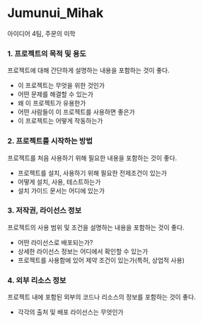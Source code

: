 # Jumunui_Mihak
아이디어 4팀, 주문의 미학

### 1. 프로젝트의 목적 및 용도

프로젝트에 대해 간단하게 설명하는 내용을 포함하는 것이 좋다.

- 이 프로젝트는 무엇을 위한 것인가
- 어떤 문제를 해결할 수 있는가
- 왜 이 프로젝트가 유용한가
- 어떤 사람들이 이 프로젝트를 사용하면 좋은가
- 이 프로젝트는 어떻게 작동하는가

### 2. 프로젝트를 시작하는 방법

프로젝트를 처음 사용하기 위해 필요한 내용을 포함하는 것이 좋다.

- 프로젝트를 설치, 사용하기 위해 필요한 전제조건이 있는가
- 어떻게 설치, 사용, 테스트하는가
- 설치 가이드 문서는 어디에 있는가

### 3. 저작권, 라이선스 정보

프로젝트의 사용 범위 및 조건을 설명하는 내용을 포함하는 것이 좋다.

- 어떤 라이선스로 배포되는가?
- 상세한 라이선스 정보는 어디에서 확인할 수 있는가
- 프로젝트를 사용함에 있어 제약 조건이 있는가(특허, 상업적 사용)

### 4. 외부 리소스 정보

프로젝트 내에 포함된 외부의 코드나 리소스의 정보를 포함하는 것이 좋다.

- 각각의 출처 및 배포 라이선스는 무엇인가

